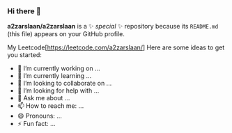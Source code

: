 ### Hi there 👋


**a2zarslaan/a2zarslaan** is a ✨ _special_ ✨ repository because its `README.md` (this file) appears on your GitHub profile.


My Leetcode[https://leetcode.com/a2zarslaan/]
Here are some ideas to get you started:

- 🔭 I’m currently working on ...
- 🌱 I’m currently learning ...
- 👯 I’m looking to collaborate on ...
- 🤔 I’m looking for help with ...
- 💬 Ask me about ...
- 📫 How to reach me: ...
- 😄 Pronouns: ...
- ⚡ Fun fact: ...
